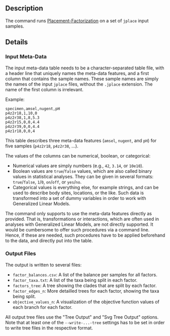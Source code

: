 ## Description

The command runs [Placement-Factorization](https://www.biorxiv.org/content/10.1101/346353v3)
on a set of `jplace` input samples.

## Details

### Input Meta-Data

The input meta-data table needs to be a character-separated table file, with a header line
that uniquely names the meta-data features, and a first column that contains the sample names.
These sample names are simply the names of the input `jplace` files, without the `.jplace` extension.
The name of the first column is irrelevant.

Example:

    specimen,amsel,nugent,pH
    p4z2r18,1,10,0
    p4z2r38,1,8,5.3
    p4z2r15,0,0,4.4
    p4z2r39,0,0,4.4
    p4z1r18,0,0,4

This table describes three meta-data features (`amsel`, `nugent`, and `pH`)
for five samples (`p4z2r18`, `p4z2r38`, ...).

The values of the columns can be numerical, boolean, or categorical:

 * Numerical values are simply numbers (e.g., `42`, `3.14`, or `10e10`).
 * Boolean values are `true`/`false` values, which are also called binary values in statistical
   analyses. They can be given in several formats: `true`/`false`, `1`/`0`, `on`/`off`, or `yes`/`no`.
 * Categorical values is everything else, for example strings,
   and can be used to describe body sites, locations, or the like.
   Such data is transformed into a set of dummy variables in order to work with Generalized Linear Models.

The command only supports to use the meta-data features directly as provided.
That is, transformations or interactions, which are often used in analyses with Generalized Linear Models,
are not directly supported.
It would be cumbersome to offer such procedures via a command line.
Hence, if these are needed, such procedures have to be applied beforehand to the data,
and directly put into the table.

### Output Files

The output is written to several files:

 * `factor_balances.csv`: A list of the balance per samples for all factors.
 * `factor_taxa.txt`: A list of the taxa being split in each factor.
 * `factors_tree`: A tree showing the clades that are split by each factor.
 * `factor_edges_n`: More detailled trees for each factor, showing the taxa being split.
 * `objective_values_n`: A visualization of the objective function values of each branch for each factor.

All output tree files use the "Tree Output" and "Svg Tree Output" options.
Note that at least one of the `--write-...-tree` settings has to be set in order to write tree files
in the respective format.
